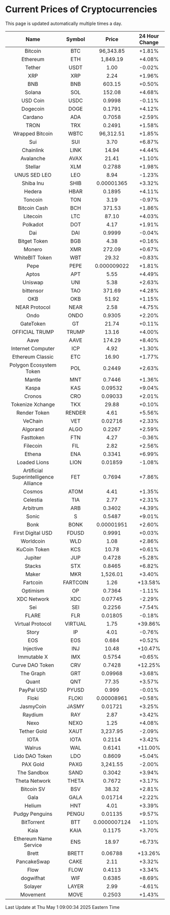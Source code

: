# Current Prices of Cryptocurrencies
This page is updated automatically multiple times a day.

| Name | Symbol | Price | 24 Hour Change |
| :---: |:---:| :---: | :---: |
| Bitcoin | BTC | 96,343.85 | +1.81% |
| Ethereum | ETH | 1,849.19 | +4.08% |
| Tether | USDT | 1.00 | -0.02% |
| XRP | XRP | 2.24 | +1.96% |
| BNB | BNB | 603.15 | +0.50% |
| Solana | SOL | 152.08 | +4.68% |
| USD Coin | USDC | 0.9998 | -0.11% |
| Dogecoin | DOGE | 0.1791 | +4.12% |
| Cardano | ADA | 0.7058 | +2.59% |
| TRON | TRX | 0.2491 | +1.58% |
| Wrapped Bitcoin | WBTC | 96,312.51 | +1.85% |
| Sui | SUI | 3.70 | +6.87% |
| Chainlink | LINK | 14.94 | +4.44% |
| Avalanche | AVAX | 21.41 | +1.10% |
| Stellar | XLM | 0.2788 | +1.98% |
| UNUS SED LEO | LEO | 8.94 | -1.23% |
| Shiba Inu | SHIB | 0.00001365 | +3.32% |
| Hedera | HBAR | 0.1895 | +4.11% |
| Toncoin | TON | 3.19 | -0.97% |
| Bitcoin Cash | BCH | 371.53 | +1.86% |
| Litecoin | LTC | 87.10 | +4.03% |
| Polkadot | DOT | 4.17 | +1.91% |
| Dai | DAI | 0.9999 | -0.04% |
| Bitget Token | BGB | 4.38 | +0.16% |
| Monero | XMR | 272.09 | +0.67% |
| WhiteBIT Token | WBT | 29.32 | +0.83% |
| Pepe | PEPE | 0.000009022 | +1.81% |
| Aptos | APT | 5.55 | +4.49% |
| Uniswap | UNI | 5.38 | +2.63% |
| bittensor | TAO | 371.69 | +4.28% |
| OKB | OKB | 51.92 | +1.15% |
| NEAR Protocol | NEAR | 2.58 | +4.75% |
| Ondo | ONDO | 0.9305 | +2.20% |
| GateToken | GT | 21.74 | +0.11% |
| OFFICIAL TRUMP | TRUMP | 13.16 | +4.00% |
| Aave | AAVE | 174.29 | +8.40% |
| Internet Computer | ICP | 4.92 | +1.30% |
| Ethereum Classic | ETC | 16.90 | +1.77% |
| Polygon Ecosystem Token | POL | 0.2449 | +2.63% |
| Mantle | MNT | 0.7446 | +1.36% |
| Kaspa | KAS | 0.09532 | +9.04% |
| Cronos | CRO | 0.09033 | +2.01% |
| Tokenize Xchange | TKX | 29.88 | +0.10% |
| Render Token | RENDER | 4.61 | +5.56% |
| VeChain | VET | 0.02716 | +2.33% |
| Algorand | ALGO | 0.2267 | +2.59% |
| Fasttoken | FTN | 4.27 | -0.36% |
| Filecoin | FIL | 2.82 | +2.56% |
| Ethena | ENA | 0.3341 | +6.99% |
| Loaded Lions | LION | 0.01859 | -1.08% |
| Artificial Superintelligence Alliance | FET | 0.7694 | +7.86% |
| Cosmos | ATOM | 4.41 | +1.35% |
| Celestia | TIA | 2.77 | +2.31% |
| Arbitrum | ARB | 0.3402 | +4.39% |
| Sonic | S | 0.5487 | +9.01% |
| Bonk | BONK | 0.00001951 | +2.60% |
| First Digital USD | FDUSD | 0.9991 | +0.03% |
| Worldcoin | WLD | 1.08 | +2.86% |
| KuCoin Token | KCS | 10.78 | +0.61% |
| Jupiter | JUP | 0.4728 | +5.28% |
| Stacks | STX | 0.8465 | +6.82% |
| Maker | MKR | 1,526.01 | +3.40% |
| Fartcoin | FARTCOIN | 1.26 | +13.58% |
| Optimism | OP | 0.7364 | -1.11% |
| XDC Network | XDC | 0.07745 | -2.29% |
| Sei | SEI | 0.2256 | +7.54% |
| FLARE | FLR | 0.01805 | -0.18% |
| Virtual Protocol | VIRTUAL | 1.75 | +39.86% |
| Story | IP | 4.01 | -0.76% |
| EOS | EOS | 0.684 | +0.52% |
| Injective | INJ | 10.48 | +10.47% |
| Immutable X | IMX | 0.5754 | +0.65% |
| Curve DAO Token | CRV | 0.7428 | +12.25% |
| The Graph | GRT | 0.09968 | +3.68% |
| Quant | QNT | 77.35 | +3.57% |
| PayPal USD | PYUSD | 0.999 | -0.01% |
| Floki | FLOKI | 0.00008961 | +0.58% |
| JasmyCoin | JASMY | 0.01721 | +3.25% |
| Raydium | RAY | 2.87 | +3.42% |
| Nexo | NEXO | 1.25 | +4.08% |
| Tether Gold | XAUT | 3,237.95 | -2.09% |
| IOTA | IOTA | 0.2114 | +3.42% |
| Walrus | WAL | 0.6141 | +11.00% |
| Lido DAO Token | LDO | 0.8609 | +5.04% |
| PAX Gold | PAXG | 3,241.55 | -2.00% |
| The Sandbox | SAND | 0.3042 | +3.94% |
| Theta Network | THETA | 0.7672 | +3.17% |
| Bitcoin SV | BSV | 38.32 | +2.81% |
| Gala | GALA | 0.01714 | +2.22% |
| Helium | HNT | 4.01 | +3.39% |
| Pudgy Penguins | PENGU | 0.01135 | +9.57% |
| BitTorrent | BTT | 0.0000007124 | +1.10% |
| Kaia | KAIA | 0.1175 | +3.70% |
| Ethereum Name Service | ENS | 18.97 | +6.73% |
| Brett | BRETT | 0.06788 | +13.26% |
| PancakeSwap | CAKE | 2.11 | +3.32% |
| Flow | FLOW | 0.4113 | +3.34% |
| dogwifhat | WIF | 0.6385 | +8.69% |
| Solayer | LAYER | 2.99 | -4.61% |
| Movement | MOVE | 0.2503 | +1.43% |

Last Update at Thu May  1 09:00:34 2025 Eastern Time